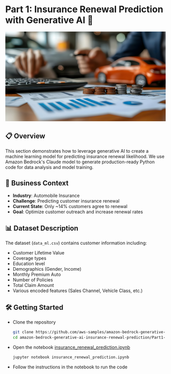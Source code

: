 # Part 1: Insurance Renewal Prediction with Generative AI 🔮

![Insurance Renewal Prediction](../img/renewal.jpeg)

## 📋 Overview

This section demonstrates how to leverage generative AI to create a machine learning model for predicting insurance renewal likelihood. We use Amazon Bedrock's Claude model to generate production-ready Python code for data analysis and model training.

## 🎯 Business Context

- **Industry**: Automobile Insurance
- **Challenge**: Predicting customer insurance renewal
- **Current State**: Only ~14% customers agree to renewal
- **Goal**: Optimize customer outreach and increase renewal rates

## 📊 Dataset Description

The dataset (`data_ml.csv`) contains customer information including:
- Customer Lifetime Value
- Coverage types
- Education level
- Demographics (Gender, Income)
- Monthly Premium Auto
- Number of Policies
- Total Claim Amount
- Various encoded features (Sales Channel, Vehicle Class, etc.)

## 🛠️ Getting Started

- Clone the repository 
    ```bash
    git clone https://github.com/aws-samples/amazon-bedrock-generative-ai-insurance-renewal-prediction.git
    cd amazon-bedrock-generative-ai-insurance-renewal-prediction/Part1-Code-Generation
    ```
- Open the notebook [insurance_renewal_prediction.ipynb](insurance_renewal_prediction.ipynb)
    ```bash
    jupyter notebook insurance_renewal_prediction.ipynb
    ```
- Follow the instructions in the notebook to run the code

